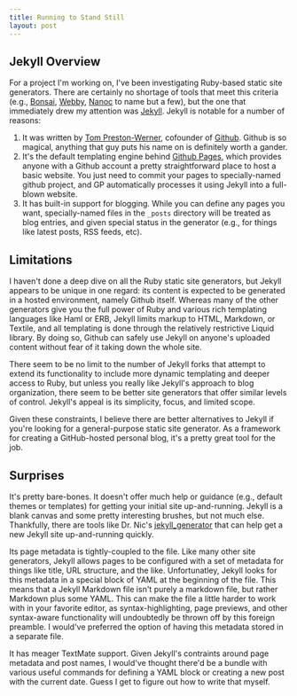 ```yaml
---
title: Running to Stand Still
layout: post
---
```


## Jekyll Overview

For a project I'm working on, I've been investigating Ruby-based static site generators. There are certainly no shortage of tools that meet this criteria (e.g., [Bonsai](http://tinytree.info/), [Webby](http://webby.rubyforge.org/), [Nanoc](http://nanoc.stoneship.org/) to name but a few), but the one that immediately drew my attention was [Jekyll](http://jekyllrb.com/). Jekyll is notable for a number of reasons:

1. It was written by [Tom Preston-Werner](http://tom.preston-werner.com/), cofounder of [Github](http://github.com). Github is so magical, anything that guy puts his name on is definitely worth a gander.
2. It's the default templating engine behind [Github Pages](http://pages.github.com/), which provides anyone with a Github account a pretty straightforward place to host a basic website. You just need to commit your pages to specially-named github project, and GP automatically processes it using Jekyll into a full-blown website.
3. It has built-in support for blogging. While you can define any pages you want, specially-named files in the `_posts` directory will be treated as blog entries, and given special status in the generator (e.g., for things like latest posts, RSS feeds, etc).

## Limitations

I haven't done a deep dive on all the Ruby static site generators, but Jekyll appears to be unique in one regard: its content is expected to be generated in a hosted environment, namely Github itself. Whereas many of the other generators give you the full power of Ruby and various rich templating languages like Haml or ERB, Jekyll limits markup to HTML, Markdown, or Textile, and all templating is done through the relatively restrictive Liquid library. By doing so, Github can safely use Jekyll on anyone's uploaded content without fear of it taking down the whole site.

There seem to be no limit to the number of Jekyll forks that attempt to extend its functionality to include more dynamic templating and deeper access to Ruby, but unless you really like Jekyll's approach to blog organization, there seem to be better site generators that offer similar levels of control. Jekyll's appeal is its simplicity, focus, and limited scope.

Given these constraints, I believe there are better alternatives to Jekyll if you're looking for a general-purpose static site generator. As a framework for creating a GitHub-hosted personal blog, it's a pretty great tool for the job.

## Surprises

It's pretty bare-bones. It doesn't offer much help or guidance (e.g., default themes or templates) for getting your initial site up-and-running. Jekyll is a blank canvas and some pretty interesting brushes, but not much else. Thankfully, there are tools like Dr. Nic's [jekyll_generator](http://drnic.github.com/jekyll_generator/) that can help get a new Jekyll site up-and-running quickly.

Its page metadata is tightly-coupled to the file. Like many other site generators, Jekyll allows pages to be configured with a set of metadata for things like title, URL structure, and the like. Unfortunatley, Jekyll looks for this metadata in a special block of YAML at the beginning of the file. This means that a Jekyll Markdown file isn't purely a markdown file, but rather Markdown plus some YAML. This can make the file a little harder to work with in your favorite editor, as syntax-highlighting, page previews, and other syntax-aware functionality will undoubtedly be thrown off by this foreign preamble. I would've preferred the option of having this metadata stored in a separate file.

It has meager TextMate support. Given Jekyll's contraints around page metadata and post names, I would've thought there'd be a bundle with various useful commands for defining a YAML block or creating a new post with the current date. Guess I get to figure out how to write that myself.